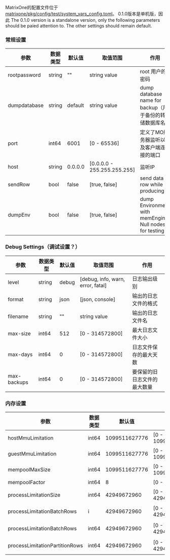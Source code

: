 
MatrixOne的配置文件位于[matrixone/pkg/config/test/system_vars_config.toml](https://github.com/matrixorigin/matrixone/blob/main/pkg/config/test/system_vars_def.toml)。
0.1.0版本是单机版，因此
The 0.1.0 version is a standalone version, only the following parameters should be paied attention to. The other settings should remain default.

### 常规设置
| 参数  | 数据类型  |  默认值   | 取值范围  | 作用 | 
|  ----  | ----  |  --------  |  --- | --- |
| rootpassword  | string | 	""  | string value | root 用户的密码|
| dumpdatabase  | string | 	default  | string value |  dump database name for backup（用于备份的转储数据库名）|
| port  | int64 | 	6001  | [0 - 65536] | 定义了MO服务器监听以及客户端连接的端口|
| host  | string | 	0.0.0.0  | [0.0.0.0 - 255.255.255.255]  | 监听IP|
| sendRow  | bool | false  | [true, false] | send data row while producing  |
| dumpEnv  | bool | false  | [true, false] | dump Environment with memEngine Null nodes for testing  |


### Debug Settings（调试设置？）


| 参数  | 数据类型  |  默认值   | 取值范围  | 作用 | 
|  ----  | ----  |  --------  |  --- | --- |
| level  | string | debug  | [debug, info, warn, error, fatal] | 日志输出级别 |
| format  | string | 	json  | [json, console] |  输出的日志文件的格式 |
| filename  | string | 	""  | string value | 输出的日志文件名 |
| max-size  | int64 | 	512  |  [0 - 314572800] | 最大日志文件大小|
| max-days  | int64 | 	0  |  [0 - 314572800] | 日志文件保存的最大天数|
| max-backups  | int64 | 	0  |  [0 - 314572800] | 要保留的旧日志文件的最大数量|


### 内存设置

| 参数  | 数据类型  |  默认值   | 取值范围  | 作用 | 
|  ----  | ----  |  --------  |  --- | --- |
| hostMmuLimitation  | int64 | 1099511627776  | [0 - 1099511627776] | 主机的mmu限制，默认值: 1 << 40 = 1099511627776  |
| guestMmuLimitation  | int64 | 1099511627776  | [0 - 1099511627776] | 虚拟机的mmu限制默认值: 1 << 40 = 1099511627776  |
| mempoolMaxSize  | int64 | 1099511627776  | [0 - 1099511627776] | 内存最大容量 默认值: 1 << 40 = 1099511627776  |
| mempoolFactor  | int64 | 8  | [0 - TBD] | mempool factor，默认值: 8   |
| processLimitationSize  | int64 | 42949672960  | [0 - 42949672960] | process.Limitation.Size，默认值: 10 << 32 = 42949672960  |
| processLimitationBatchRows  | i | 42949672960  | [0 - 42949672960] | process.Limitation.BatchRows，默认值: 10 << 32 = 42949672960  |nt64
| processLimitationBatchRows  | int64 | 42949672960  | [0 - 42949672960] | process.Limitation.BatchRows，默认值: 10 << 32 = 42949672960  |
| processLimitationPartitionRows  | int64 | 42949672960  | [0 - 42949672960] | process.Limitation.PartitionRows，默认值: 10 << 32 = 42949672960  |


